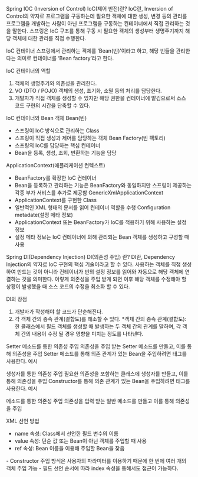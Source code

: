 Spring IOC (Inversion of Control)
IoC(제어 반전)란?
IoC란, Inversion of Control의 약자로 프로그램을 구동하는데 필요한 객체에 대한 생성, 변경 등의 관리를 프로그램을 개발하는 사람이 아닌 프로그램을 구동하는 컨테이너에서 직접 관리하는 것을 말한다.
스프링은 IoC 구조를 통해 구동 시 필요한 객체의 생성부터 생명주기까지 해당 객체에 대한 관리를 직접 수행한다.

IoC 컨테이너
스프링에서 관리하는 객체를 ‘Bean(빈)’이라고 하고, 해당 빈들을 관리한다는 의미로
컨테이너를 ‘Bean factory’라고 한다.

IoC 컨테이너의 역할
1. 객체의 생명주기와 의존성을 관리한다.
2. VO (DTO / POJO) 객체의 생성, 초기화, 소멸 등의 처리를 담당한다.
3. 개발자가 직접 객체를 생성할 수 있지만 해당 권한을 컨테이너에 맡김으로써
   소스 코드 구현의 시간을 단축할 수 있다.

IoC 컨테이너와 Bean 객체
Bean(빈)
- 스프링이 IoC 방식으로 관리하는 Class
- 스프링이 직접 생성과 제어를 담당하는 객체
Bean Factory(빈 팩토리)
- 스프링의 IoC를 담당하는 핵심 컨테이너
- Bean을 등록, 생성, 조회, 반환하는 기능을 담당

ApplicationContext(애플리케이션 컨텍스트)
- BeanFactory를 확장한 IoC 컨테이너
- Bean을 등록하고 관리하는 기능은 BeanFactory와 동일하지만 
스프링이 제공하는 각종 부가 서비스를 추가로 제공함
GenericXmlApplicationContext
- ApplicationContext를 구현한 Class
- 일반적인 XML 형태의 문서를 읽어 컨테이너 역할을 수행
Configuration metadate(설정 메타 정보)
- ApplicationContext 또는 BeanFactory가 IoC를 적용하기 위해 사용하는 설정 정보
- 설정 메타 정보는 IoC 컨테이너에 의해 관리되는 Bean 객체를
생성하고 구성할 때 사용

Spring DI(Dependency Injection)
DI(의존성 주입) 란?
DI란, Dependency Injection의 약자로 IoC 구현의 핵심 기술이라고 할 수 있다.
사용하는 객체를 직접 생성하여 만드는 것이 아니라 컨테이너가 빈의 설정 정보를 읽어와 자동으로 해당 객체에 연결하는 것을 의미한다.
이렇게 의존성을 주입 받게 되면 이후 해당 객체를 수정해야 할 상황이 발생했을 때
소스 코드의 수정을 최소화 할 수 있다.

DI의 장점
1. 개발자가 작성해야 할 코드가 단순해진다.
2. 각 객체 간의 종속 관계(결합도)를 해소할 수 있다.
*객체 간의 종속 관계(결합도): 한 클래스에서 필드 객체를 생성할 때 발생하는 두 객체 간의 관계를 말하며, 각 객체 간의 내용이 수정 될 경우 영향을 미치는 정도를 나타낸다.

Setter 메소드를 통한 의존성 주입
의존성을 주입 받는 Setter 메소드를 만들고, 이를 통해 의존성을 주입
Setter 메소드를 통해 의존 관계가 있는 Bean을 주입하려면 <property> 태그를 사용한다.
예시
<bean id="student" class="com.kh.spring.person.model.vo.Student">
	<Property name="name" value="홍길동"/>
	<Property name="wallet" ref="money"/>
</bean>
<bean id="money" class="com.kh.spring.wallet.model.vo.Wallet"/>

생성자를 통한 의존성 주입
필요한 의존성을 포함하는 클래스에 생성자를 만들고, 이를 통해 의존성을 주입
Constructor를 통해 의존 관계가 있는 Bean을 주입하려면 <constructor-arg> 태그를 사용한다.
예시
<bean id="student" class="com.kh.spring.person.model.vo.Student">
	<constructor-arg index="0" value="홍길동"/>
	<constructor-arg index="1" ref="money">
</bean>
<bean id="money" class="com.kh.spring.wallet.model.vo.Wallet"/>

메소드를 통한 의존성 주입
의존성을 입력 받는 일반 메소드를 만들고 이를 통해 의존성을 주입

XML 선언 방법
<bean id="객체의 이름" class="클래스 풀네임">
	<property name="name" value="OOO"/>
	<property name="name" ref="OOO"/>
</bean>
- name 속성: Class에서 선언한 필드 변수의 이름
- value 속성: 단순 값 또는 Bean이 아닌 객체를 주입할 때 사용
- ref 속성: Bean 이름을 이용해 주입할 Bean을 찾음
<bean id="불러 올 객체" class="클래스 풀네임">
	<constructor-arg index="0" value="OOO"/>
	<constructor-arg name="OOO" ref="OOO"/>
</bean>
- Constructor 주입 방식은 사용자의 파라미터를 이용하기 때문에 한 번에 여러 개의 객체 주입 가능
- 필드 선언 순서에 따라 index 속성을 통해서도 접근이 가능하다.
